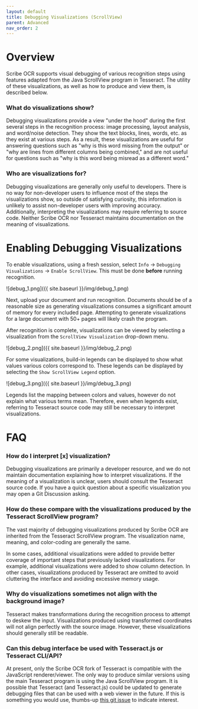 ```yaml
---
layout: default
title: Debugging Visualizations (ScrollView)
parent: Advanced
nav_order: 2
---
```


# Overview
Scribe OCR supports visual debugging of various recognition steps using features adapted from the Java ScrollView program in Tesseract.  The utility of these visualizations, as well as how to produce and view them, is described below.
### What do visualizations show?
Debugging visualizations provide a view "under the hood" during the first several steps in the recognition process: image processing, layout analysis, and word/noise detection.  They show the text blocks, lines, words, etc. as they exist at various steps.  As a result, these visualizations are useful for answering questions such as "why is this word missing from the output" or "why are lines from different columns being combined," and are not useful for questions such as "why is this word being misread as a different word."
### Who are visualizations for?
Debugging visualizations are generally only useful to developers.  There is no way for non-developer users to influence most of the steps the visualizations show, so outside of satisfying curiosity, this information is unlikely to assist non-developer users with improving accuracy.  Additionally, interpreting the visualizations may require referring to source code.  Neither Scribe OCR nor Tesseract maintains documentation on the meaning of visualizations.
# Enabling Debugging Visualizations
To enable visualizations, using a fresh session, select `Info` -> `Debugging Visualizations` -> `Enable ScrollView`.  This must be done **before** running recognition.  

![debug_1.png]({{ site.baseurl }}/img/debug_1.png)

Next, upload your document and run recognition.  Documents should be of a reasonable size as generating visualizations consumes a significant amount of memory for every included page.  Attempting to generate visualizations for a large document with 50+ pages will likely crash the program.

After recognition is complete, visualizations can be viewed by selecting a visualization from the `ScrollView Visualization` drop-down menu.  

![debug_2.png]({{ site.baseurl }}/img/debug_2.png)

For some visualizations, build-in legends can be displayed to show what values various colors correspond to.  These legends can be displayed by selecting the `Show ScrollView Legend` option.

![debug_3.png]({{ site.baseurl }}/img/debug_3.png)

Legends list the mapping between colors and values, however do not explain what various terms mean.  Therefore, even when legends exist, referring to Tesseract source code may still be necessary to interpret visualizations.

# FAQ
### How do I interpret \[x\] visualization?
Debugging visualizations are primarily a developer resource, and we do not maintain documentation explaining how to interpret visualizations.  If the meaning of a visualization is unclear, users should consult the Tesseract source code.  If you have a quick question about a specific visualization you may open a Git Discussion asking.
### How do these compare with the visualizations produced by the Tesseract ScrollView program?
The vast majority of debugging visualizations produced by Scribe OCR are inherited from the Tesseract ScrollView program.  The visualization name, meaning, and color-coding are generally the same.

In some cases, additional visualizations were added to provide better coverage of important steps that previously lacked visualizations.  For example, additional visualizations were added to show column detection.  In other cases, visualizations produced by Tesseract are omitted to avoid cluttering the interface and avoiding excessive memory usage.
### Why do visualizations sometimes not align with the background image?
Tesseract makes transformations during the recognition process to attempt to deskew the input.  Visualizations produced using transformed coordinates will not align perfectly with the source image.  However, these visualizations should generally still be readable.
### Can this debug interface be used with Tesseract.js or Tesseract CLI/API?
At present, only the Scribe OCR fork of Tesseract is compatible with the JavaScript renderer/viewer.  The only way to produce similar versions using the main Tesseract program is using the Java ScrollView program.  It is possible that Tesseract (and Tesseract.js) could be updated to generate debugging files that can be used with a web viewer in the future.  If this is something you would use, thumbs-up [this git issue](https://github.com/scribeocr/scribeocr/issues/41) to indicate interest. 